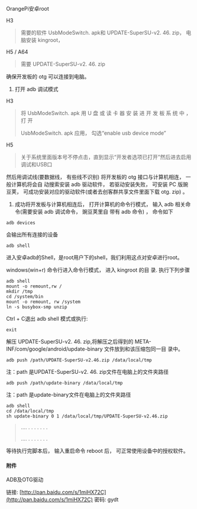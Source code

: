 OrangePi安卓root

H3

> 需要的软件 UsbModeSwitch. apk和 UPDATE-SuperSU-v2. 46. zip， 电脑安装 kingroot，

H5 / A64

> 需要 UPDATE-SuperSU-v2. 46. zip

确保开发板的 otg 可以连接到电脑。

1. 打开 adb 调试模式

H3

> 将 UsbModeSwitch. apk 用 U 盘 或 读 卡 器 安 装 进 开 发 板 系 统 中 ， 打 开
>
> UsbModeSwitch. apk 应用， 勾选“enable usb device mode”

H5

> 关于系统里面版本号不停点击，直到显示“开发者选项已打开”然后进去启用调试和USB口

然后用调试线\(要数据线， 有些线不识别\) 将开发板的 otg 接口与计算机相连， 一般计算机将会自 动搜索安装 adb 驱动软件， 若驱动安装失败， 可安装 PC 版豌豆荚， 可成功安装对应的驱动软件\(或者去创客群共享文件里面下载 otg. zip\) 。

1. 成功将开发板与计算机相连后， 打开计算机的命令行模式， 输入 adb 相关命令\(需要安装 adb 调试命令， 豌豆荚里自 带有 adb 命令\) ， 命令如下

```
adb devices
```

会输出所有连接的设备

```
adb shell
```

进入安卓adb的Shell，是root用户下的shell，我们利用这点对安卓进行root。

windows\(win+r\) 命令行进入命令行模式， 进入 kingroot 的目 录. 执行下列步骤

```
adb shell
mount -o remount,rw /
mkdir /tmp
cd /system/bin
mount -o remount, rw /system
ln -s busybox-smp unzip
```

Ctrl + C退出 adb shell 模式或执行:

```
exit
```

解压 UPDATE-SuperSU-v2. 46. zip,将解压之后得到的 META-INF/com/google/android/update-binary 文件放到和该压缩包同一目 录中。

```
adb push /path/UPDATE-SuperSU-v2.46.zip /data/local/tmp
```

注：path 是UPDATE-SuperSU-v2. 46. zip文件在电脑上的文件夹路径

```
adb push /path/update-binary /data/local/tmp
```

注：path 是update-binary文件在电脑上的文件夹路径

```
adb shell
cd /data/local/tmp
sh update-binary 0 1 /data/local/tmp/UPDATE-SuperSU-v2.46.zip
```

> …. . . . . . . .
>
> …. . . . . . . .

等待执行完脚本后， 输入重启命令 reboot 后， 可正常使用设备中的授权软件。

#### 附件

ADB及OTG驱动

链接: [http://pan.baidu.com/s/1miHX72C](http://pan.baidu.com/s/1miHX72C) 密码: gydt



